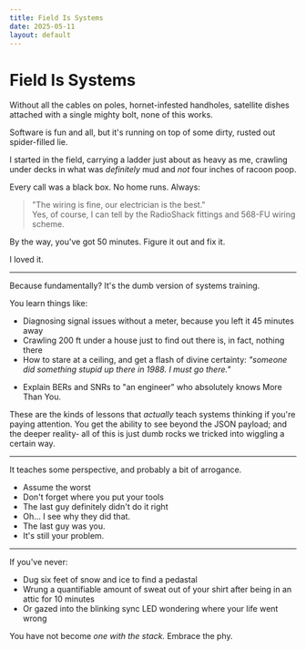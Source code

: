 ```yaml
---
title: Field Is Systems
date: 2025-05-11
layout: default
---
```


# Field Is Systems

Without all the cables on poles, hornet-infested handholes, satellite dishes
attached with a single mighty bolt, none of this works.

Software is fun and all, but it's running on top of some dirty, rusted out
spider-filled lie.

I started in the field, carrying a ladder just about as heavy as me, 
crawling under decks in what was *definitely* mud and *not* four inches of
racoon poop.

Every call was a black box. No home runs. Always:
> "The wiring is fine, our electrician is the best."  
> Yes, of course, I can tell by the RadioShack fittings and 568-FU wiring scheme.  

By the way, you've got 50 minutes. Figure it out and fix it.

I loved it.

--- 

Because fundamentally? It's the dumb version of systems training.

You learn things like:

- Diagnosing signal issues without a meter, because you left it 45 minutes away
- Crawling 200 ft under a house just to find out there is, in fact, nothing there
- How to stare at a ceiling, and get a flash of divine certainty: *"someone did something stupid up there in 1988. I must go there."*
* Explain BERs and SNRs to "an engineer" who absolutely knows More Than You.

These are the kinds of lessons that *actually* teach systems thinking if you're
paying attention.
You get the ability to see beyond the JSON payload; and the deeper reality-
all of this is just dumb rocks we tricked into wiggling a certain way.

---

It teaches some perspective, and probably a bit of arrogance.

- Assume the worst
- Don't forget where you put your tools
- The last guy definitely didn't do it right
- Oh... I see why they did that.
- The last guy was you.
- It's still your problem.

---

If you've never:
- Dug six feet of snow and ice to find a pedastal
- Wrung a quantifiable amount of sweat out of your shirt after being in an attic for 10 minutes
- Or gazed into the blinking sync LED wondering where your life went wrong

You have not become *one with the stack.* Embrace the phy.